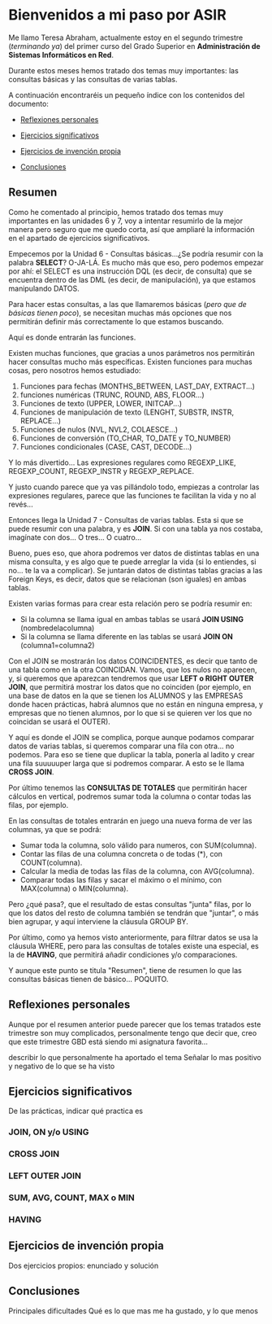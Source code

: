 # Bienvenidos a mi paso por ASIR

Me llamo Teresa Abraham, actualmente estoy en el segundo trimestre (_terminando ya_) del primer curso del Grado Superior en __Administración de Sistemas Informáticos en Red__.


Durante estos meses hemos tratado dos temas muy importantes: las consultas básicas y las consultas de varias tablas. 

A continuación encontraréis un pequeño índice con los contenidos del documento:

* [Reflexiones personales](#Reflexiones-personales)

* [Ejercicios significativos](#Ejercicios-significativos)

* [Ejercicios de invención propia](#Ejercicios-de-invención-propia)

* [Conclusiones](#Conclusiones)


## Resumen
Como he comentado al principio, hemos tratado dos temas muy importantes en las unidades 6 y 7, voy a intentar resumirlo de la mejor manera pero seguro que me quedo corta, así que ampliaré la información en el apartado de ejercicios significativos.

Empecemos por la Unidad 6 - Consultas básicas...¿Se podría resumir con la palabra __SELECT__? O-JA-LÁ.
Es mucho más que eso, pero podemos empezar por ahí: el SELECT es una instrucción DQL (es decir, de consulta) que se encuentra dentro de las DML (es decir, de manipulación), ya que estamos manipulando DATOS.

Para hacer estas consultas, a las que llamaremos básicas (_pero que de básicas tienen poco_), se necesitan muchas más opciones que nos permitirán definir más correctamente lo que estamos buscando. 

Aquí es donde entrarán las funciones.

Existen muchas funciones, que gracias a unos parámetros nos permitirán hacer consultas mucho más específicas. Existen funciones para muchas cosas, pero nosotros hemos estudiado:
1. Funciones para fechas (MONTHS_BETWEEN, LAST_DAY, EXTRACT...)
2. funciones numéricas (TRUNC, ROUND, ABS, FLOOR...)
3. Funciones de texto (UPPER, LOWER, INITCAP...)
4. Funciones de manipulación de texto (LENGHT, SUBSTR, INSTR, REPLACE...)
5. Funciones de nulos (NVL, NVL2, COLAESCE...)
6. Funciones de conversión (TO_CHAR, TO_DATE y TO_NUMBER)
7. Funciones condicionales (CASE, CAST, DECODE...)

Y lo más divertido... Las expresiones regulares como REGEXP_LIKE, REGEXP_COUNT, REGEXP_INSTR y REGEXP_REPLACE.

Y justo cuando parece que ya vas pillándolo todo, empiezas a controlar las expresiones regulares, parece que las funciones te facilitan la vida y no al revés... 

Entonces llega la Unidad 7 - Consultas de varias tablas. Esta si que se puede resumir con una palabra, y es __JOIN__. Si con una tabla ya nos costaba, imagínate con dos... O tres... O cuatro... 

Bueno, pues eso, que ahora podremos ver datos de distintas tablas en una misma consulta, y es algo que te puede arreglar la vida (si lo entiendes, si no... te la va a complicar).
Se juntarán datos de distintas tablas gracias a las Foreign Keys, es decir, datos que se relacionan (son iguales) en ambas tablas. 

Existen varias formas para crear esta relación pero se podría resumir en:
- Si la columna se llama igual en ambas tablas se usará __JOIN USING__ (nombredelacolumna)
- Si la columna se llama diferente en las tablas se usará __JOIN ON__ (columna1=columna2)

Con el JOIN se mostrarán los datos COINCIDENTES, es decir que tanto de una tabla como en la otra COINCIDAN. Vamos, que los nulos no aparecen, y, si queremos que aparezcan tendremos que usar __LEFT o RIGHT OUTER JOIN__, que permitirá mostrar los datos que no coinciden (por ejemplo, en una base de datos en la que se tienen los ALUMNOS y las EMPRESAS donde hacen prácticas, habrá alumnos que no están en ninguna empresa, y empresas que no tienen alumnos, por lo que si se quieren ver los que no coincidan se usará el OUTER).

Y aquí es donde el JOIN se complica, porque aunque podamos comparar datos de varias tablas, si queremos comparar una fila con otra... no podemos. Para eso se tiene que duplicar la tabla, ponerla al ladito y crear una fila suuuuuper larga que si podremos comparar. A esto se le llama __CROSS JOIN__.

Por último tenemos las __CONSULTAS DE TOTALES__ que permitirán hacer cálculos en vertical, podremos sumar toda la columna o contar todas las filas, por ejemplo.

En las consultas de totales entrarán en juego una nueva forma de ver las columnas, ya que se podrá:
- Sumar toda la columna, solo válido para numeros, con SUM(columna).
- Contar las filas de una columna concreta o de todas (*), con COUNT(columna).
- Calcular la media de todas las filas de la columna, con AVG(columna).
- Comparar todas las filas y sacar el máximo o el mínimo, con MAX(columna) o MIN(columna).

Pero ¿qué pasa?, que el resultado de estas consultas "junta" filas, por lo que los datos del resto de columna también se tendrán que "juntar", o más bien agrupar, y aquí interviene la cláusula GROUP BY.

Por último, como ya hemos visto anteriormente, para filtrar datos se usa la cláusula WHERE, pero para las consultas de totales existe una especial, es la de __HAVING__, que permitirá añadir condiciones y/o comparaciones.

Y aunque este punto se titula "Resumen", tiene de resumen lo que las consultas básicas tienen de básico... POQUITO.

## Reflexiones personales
Aunque por el resumen anterior puede parecer que los temas  tratados este trimestre son muy complicados, personalmente tengo que decir que, creo que este trimestre GBD está siendo mi asignatura favorita...

describir lo que personalmente ha aportado el tema
Señalar lo mas positivo y negativo de lo que se ha visto

## Ejercicios significativos
De las prácticas, indicar qué practica es
### JOIN, ON y/o USING

### CROSS JOIN

### LEFT OUTER JOIN

### SUM, AVG, COUNT, MAX o MIN

### HAVING

## Ejercicios de invención propia
Dos ejercicios propios: enunciado y solución

## Conclusiones
Principales dificultades
Qué es lo que mas me ha gustado, y lo que menos
